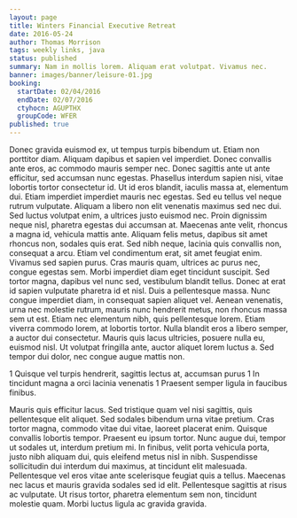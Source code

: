 ```yaml
---
layout: page
title: Winters Financial Executive Retreat
date: 2016-05-24
author: Thomas Morrison
tags: weekly links, java
status: published
summary: Nam in mollis lorem. Aliquam erat volutpat. Vivamus nec.
banner: images/banner/leisure-01.jpg
booking:
  startDate: 02/04/2016
  endDate: 02/07/2016
  ctyhocn: AGUPTHX
  groupCode: WFER
published: true
---
```

Donec gravida euismod ex, ut tempus turpis bibendum ut. Etiam non porttitor diam. Aliquam dapibus et sapien vel imperdiet. Donec convallis ante eros, ac commodo mauris semper nec. Donec sagittis ante ut ante efficitur, sed accumsan nunc egestas. Phasellus interdum sapien nisi, vitae lobortis tortor consectetur id. Ut id eros blandit, iaculis massa at, elementum dui. Etiam imperdiet imperdiet mauris nec egestas. Sed eu tellus vel neque rutrum vulputate. Aliquam a libero non elit venenatis maximus sed nec dui. Sed luctus volutpat enim, a ultrices justo euismod nec. Proin dignissim neque nisl, pharetra egestas dui accumsan at. Maecenas ante velit, rhoncus a magna id, vehicula mattis ante. Aliquam felis metus, dapibus sit amet rhoncus non, sodales quis erat. Sed nibh neque, lacinia quis convallis non, consequat a arcu. Etiam vel condimentum erat, sit amet feugiat enim.
Vivamus sed sapien purus. Cras mauris quam, ultrices ac purus nec, congue egestas sem. Morbi imperdiet diam eget tincidunt suscipit. Sed tortor magna, dapibus vel nunc sed, vestibulum blandit tellus. Donec at erat id sapien vulputate pharetra id et nisl. Duis a pellentesque massa. Nunc congue imperdiet diam, in consequat sapien aliquet vel. Aenean venenatis, urna nec molestie rutrum, mauris nunc hendrerit metus, non rhoncus massa sem ut est. Etiam nec elementum nibh, quis pellentesque lorem. Etiam viverra commodo lorem, at lobortis tortor. Nulla blandit eros a libero semper, a auctor dui consectetur. Mauris quis lacus ultricies, posuere nulla eu, euismod nisl. Ut volutpat fringilla ante, auctor aliquet lorem luctus a. Sed tempor dui dolor, nec congue augue mattis non.

1 Quisque vel turpis hendrerit, sagittis lectus at, accumsan purus
1 In tincidunt magna a orci lacinia venenatis
1 Praesent semper ligula in faucibus finibus.

Mauris quis efficitur lacus. Sed tristique quam vel nisi sagittis, quis pellentesque elit aliquet. Sed sodales bibendum urna vitae pretium. Cras tortor magna, commodo vitae dui vitae, laoreet placerat enim. Quisque convallis lobortis tempor. Praesent eu ipsum tortor. Nunc augue dui, tempor ut sodales ut, interdum pretium mi. In finibus, velit porta vehicula porta, justo nibh aliquam dui, quis eleifend metus nisl in nibh. Suspendisse sollicitudin dui interdum dui maximus, at tincidunt elit malesuada. Pellentesque vel eros vitae ante scelerisque feugiat quis a tellus. Maecenas nec lacus et mauris gravida sodales sed id elit. Pellentesque sagittis at risus ac vulputate. Ut risus tortor, pharetra elementum sem non, tincidunt molestie quam. Morbi luctus ligula ac gravida gravida.
